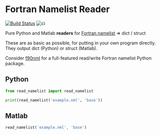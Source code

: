# Fortran Namelist Reader

[![Build Status](https://travis-ci.com/scivision/fortran-namelist.svg?branch=master)](https://travis-ci.com/scivision/fortran-namelist)
![ci](https://github.com/scivision/fortran-namelist/workflows/ci/badge.svg)

Pure Python and Matlab **readers** for
[Fortran namelist](https://github.com/scivision/fortran2018-examples/tree/master/namelist)
=> dict / struct

These are as basic as possible, for putting in your own program directly.
They output dict (Python) or struct (Matlab).

Consider
[f90nml](https://github.com/marshallward/f90nml)
for a full-featured read/write Fortran namelist Python package.

## Python

```python
from read_namelist import read_namelist

print(read_namelist('example.nml', 'base'))
```

## Matlab

```octave
read_namelist('example.nml', 'base')
```
